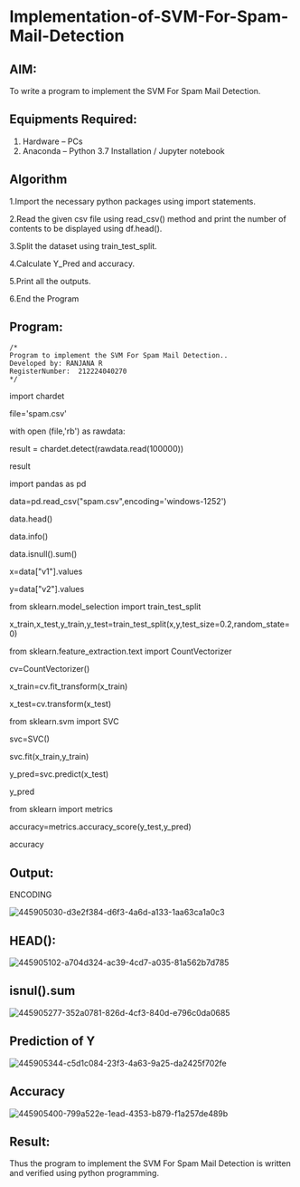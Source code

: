 # Implementation-of-SVM-For-Spam-Mail-Detection

## AIM:
To write a program to implement the SVM For Spam Mail Detection.

## Equipments Required:
1. Hardware – PCs
2. Anaconda – Python 3.7 Installation / Jupyter notebook

## Algorithm
1.Import the necessary python packages using import statements.

2.Read the given csv file using read_csv() method and print the number of contents to be displayed using df.head().

3.Split the dataset using train_test_split.

4.Calculate Y_Pred and accuracy.

5.Print all the outputs.

6.End the Program


## Program:
```
/*
Program to implement the SVM For Spam Mail Detection..
Developed by: RANJANA R
RegisterNumber:  212224040270
*/
```
import chardet

file='spam.csv'

with open (file,'rb') as rawdata:

result = chardet.detect(rawdata.read(100000))
    
result

import pandas as pd

data=pd.read_csv("spam.csv",encoding='windows-1252')

data.head()

data.info()

data.isnull().sum()

x=data["v1"].values

y=data["v2"].values

from sklearn.model_selection import train_test_split

x_train,x_test,y_train,y_test=train_test_split(x,y,test_size=0.2,random_state=0)

from sklearn.feature_extraction.text import CountVectorizer

cv=CountVectorizer()

x_train=cv.fit_transform(x_train)

x_test=cv.transform(x_test)

from sklearn.svm import SVC

svc=SVC()

svc.fit(x_train,y_train)

y_pred=svc.predict(x_test)

y_pred

from sklearn import metrics

accuracy=metrics.accuracy_score(y_test,y_pred)

accuracy

## Output:

ENCODING

![445905030-d3e2f384-d6f3-4a6d-a133-1aa63ca1a0c3](https://github.com/user-attachments/assets/6f142d95-2f99-4c17-8616-2133a2357fc6)

## HEAD():

![445905102-a704d324-ac39-4cd7-a035-81a562b7d785](https://github.com/user-attachments/assets/3466f4ee-e21d-4800-899d-add02a9e7294)

## isnul().sum

![445905277-352a0781-826d-4cf3-840d-e796c0da0685](https://github.com/user-attachments/assets/119ced1d-d41c-49ad-9a39-a1455487c620)

## Prediction of Y

![445905344-c5d1c084-23f3-4a63-9a25-da2425f702fe](https://github.com/user-attachments/assets/e8c35a43-b33f-4210-8f53-cde5818b5bc6)

## Accuracy

![445905400-799a522e-1ead-4353-b879-f1a257de489b](https://github.com/user-attachments/assets/18880cc2-58d0-464f-90e3-2d7e49fadf08)






## Result:
Thus the program to implement the SVM For Spam Mail Detection is written and verified using python programming.
